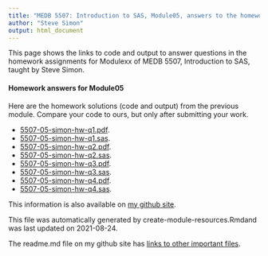 ```yaml
---
title: "MEDB 5507: Introduction to SAS, Module05, answers to the homework"
author: "Steve Simon"
output: html_document
---
```


<!--This file was first created on 2021-08-24-->

This page shows the links to code and output to answer questions in the homework assignments for Modulexx of MEDB 5507, Introduction to SAS, taught by Steve Simon. 

#### Homework answers for Module05 

<!--resources-homework-1-->

Here are the homework solutions (code and output) from the previous module. Compare your code to ours, but only after submitting your work.

+ [5507-05-simon-hw-q1.pdf][hw-q1.pdf].
+ [5507-05-simon-hw-q1.sas][hw-q1.sas].
+ [5507-05-simon-hw-q2.pdf][hw-q2.pdf].
+ [5507-05-simon-hw-q2.sas][hw-q2.sas].
+ [5507-05-simon-hw-q3.pdf][hw-q3.pdf].
+ [5507-05-simon-hw-q3.sas][hw-q3.sas].
+ [5507-05-simon-hw-q4.pdf][hw-q4.pdf].
+ [5507-05-simon-hw-q4.sas][hw-q4.sas].

This information is also available on [my github site][thisf].

This file was automatically generated by create-module-resources.Rmdand was last updated on 2021-08-24.

The readme.md file on my github site has [links to other important files][mygit].

<!---my git--->
[thisf]: https://github.com/pmean/introduction-to-sas/blob/master/modules/5507-05-resources.md
[mygit]: https://github.com/pmean/introduction-to-sas/blob/master/README.md

<!--resources-homework-2-->

<!---sas_o--->
[hw-q1.pdf]: https://github.com/pmean/introduction-to-sas/blob/master/results/5507-05-simon-hw-q1.pdf
[hw-q2.pdf]: https://github.com/pmean/introduction-to-sas/blob/master/results/5507-05-simon-hw-q2.pdf
[hw-q3.pdf]: https://github.com/pmean/introduction-to-sas/blob/master/results/5507-05-simon-hw-q3.pdf
[hw-q4.pdf]: https://github.com/pmean/introduction-to-sas/blob/master/results/5507-05-simon-hw-q4.pdf

<!---sas_h--->
[hw-q1.sas]: https://github.com/pmean/introduction-to-sas/blob/master/src/5507-05-simon-hw-q1.sas
[hw-q2.sas]: https://github.com/pmean/introduction-to-sas/blob/master/src/5507-05-simon-hw-q2.sas
[hw-q3.sas]: https://github.com/pmean/introduction-to-sas/blob/master/src/5507-05-simon-hw-q3.sas
[hw-q4.sas]: https://github.com/pmean/introduction-to-sas/blob/master/src/5507-05-simon-hw-q4.sas



